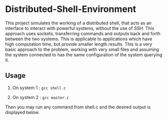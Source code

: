 # Distributed-Shell-Environment

This project simulates the working of a distributed shell, that acts as an interface to interact with powerful systems, without the use of SSH.
This approach uses sockets, transferring commands and outputs back and forth between the two systems. This is applicable to applications which have high computation time, but provide smaller length results. This is a very basic approach to the problem, working with very small files and assuming the system connected to has the same configuration of the system querying it.

## Usage
1. On system 1 : `gcc shell.c`

2. On system 2 : `gcc master.c`

Then you may run any command from shell.c and the desired output is displayed below.
